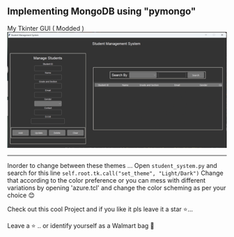 Implementing MongoDB using "pymongo"
------------------------------------------------------------------------------------------------------------------------------------

 

  <bold> My Tkinter GUI ( Modded ) </bold>
  <img src="bg_images/Modded-Tk.png"/>


  


 ------------------------------------------------------------------------------------------------------------------------------------  
Inorder to change between these themes ... Open `student_system.py` and search for this line `self.root.tk.call("set_theme", "Light/Dark")`
Change that according to the color preference or you can mess with different variations by opening 'azure.tcl' and change the color scheming as per your choice 😊

   
 <p>Check out this cool Project and if you like it pls leave it a star ⭐... </p>
 Leave a ⭐ .. or identify yourself as a Walmart bag 🔫




